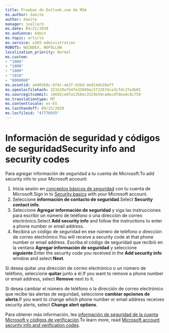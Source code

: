 ```yaml
---
title: Pruebas de Outlook.com de MSA
ms.author: daeite
author: daeite
manager: joallard
ms.date: 04/21/2020
ms.audience: Admin
ms.topic: article
ms.service: o365-administration
ROBOTS: NOINDEX, NOFOLLOW
localization_priority: Normal
ms.custom:
- "1006"
- "1008"
- "1009"
- "1010"
- "8000060"
ms.assetid: a4403b0c-6f4c-4e2f-b3bd-4e814de10aff
ms.openlocfilehash: 321b19efb4fe33049ac5f2267dce3cfdc2fedb01
ms.sourcegitcommit: c6692ce0fa1358ec3529e59ca0ecdfdea4cdc759
ms.translationtype: MT
ms.contentlocale: es-ES
ms.lasthandoff: 09/15/2020
ms.locfileid: "47776935"
---
```

# <a name="security-info-and-security-codes"></a><span data-ttu-id="69854-102">Información de seguridad y códigos de seguridad</span><span class="sxs-lookup"><span data-stu-id="69854-102">Security info and security codes</span></span>

<span data-ttu-id="69854-103">Para agregar información de seguridad a tu cuenta de Microsoft:</span><span class="sxs-lookup"><span data-stu-id="69854-103">To add security info to your Microsoft account:</span></span>

1. <span data-ttu-id="69854-104">Inicia sesión en [conceptos básicos de seguridad](https://account.microsoft.com/security) con tu cuenta de Microsoft.</span><span class="sxs-lookup"><span data-stu-id="69854-104">Sign in to [Security basics](https://account.microsoft.com/security) with your Microsoft account.</span></span>
1. <span data-ttu-id="69854-105">Seleccione **información de contacto de seguridad**.</span><span class="sxs-lookup"><span data-stu-id="69854-105">Select **Security contact info**.</span></span>
1. <span data-ttu-id="69854-106">Seleccione **Agregar información de seguridad** y siga las instrucciones para escribir un número de teléfono o una dirección de correo electrónico.</span><span class="sxs-lookup"><span data-stu-id="69854-106">Select **Add security info** and follow the instructions to enter a phone number or email address.</span></span>
1. <span data-ttu-id="69854-107">Recibirá un código de seguridad en ese número de teléfono o dirección de correo electrónico.</span><span class="sxs-lookup"><span data-stu-id="69854-107">You will receive a security code at that phone number or email address.</span></span> <span data-ttu-id="69854-108">Escriba el código de seguridad que recibió en la ventana **Agregar información de seguridad** y seleccione **siguiente**.</span><span class="sxs-lookup"><span data-stu-id="69854-108">Enter the security code you received in the **Add security info** window and select **Next**.</span></span>

<span data-ttu-id="69854-109">Si desea quitar una dirección de correo electrónico o un número de teléfono, seleccione **quitar** junto a él.</span><span class="sxs-lookup"><span data-stu-id="69854-109">If you want to remove a phone number or email address, select **Remove** next to it.</span></span>

<span data-ttu-id="69854-110">Si desea cambiar el número de teléfono o la dirección de correo electrónico que recibe las alertas de seguridad, seleccione **cambiar opciones de alerta**.</span><span class="sxs-lookup"><span data-stu-id="69854-110">If you want to change which phone number or email address receives security alerts, select **Change alert options**.</span></span>

<span data-ttu-id="69854-111">Para obtener más información, lea [información de seguridad de la cuenta Microsoft y códigos de verificación](https://support.microsoft.com/help/12428/).</span><span class="sxs-lookup"><span data-stu-id="69854-111">To learn more, read [Microsoft account security info and verification codes](https://support.microsoft.com/help/12428/).</span></span>